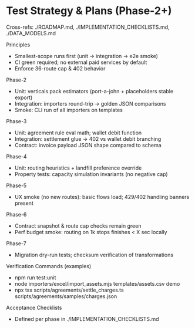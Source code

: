 # Test Strategy & Plans (Phase-2+)

Cross-refs: ./ROADMAP.md, ./IMPLEMENTATION_CHECKLISTS.md, ./DATA_MODELS.md

Principles
- Smallest-scope runs first (unit → integration → e2e smoke)
- CI green required; no external paid services by default
- Enforce 36-route cap & 402 behavior

Phase-2
- Unit: verticals pack estimators (port-a-john + placeholders stable export)
- Integration: importers round-trip → golden JSON comparisons
- Smoke: CLI run of all importers on templates

Phase-3
- Unit: agreement rule eval math; wallet debit function
- Integration: settlement glue → 402 vs wallet debit branching
- Contract: invoice payload JSON shape compared to schema

Phase-4
- Unit: routing heuristics + landfill preference override
- Property tests: capacity simulation invariants (no negative cap)

Phase-5
- UX smoke (no new routes): basic flows load; 429/402 handling banners present

Phase-6
- Contract snapshot & route cap checks remain green
- Perf budget smoke: routing on 1k stops finishes < X sec locally

Phase-7
- Migration dry-run tests; checksum verification of transformations

Verification Commands (examples)
- npm run test:unit
- node importers/excel/import_assets.mjs templates/assets.csv demo
- npx tsx scripts/agreements/settle_charges.ts scripts/agreements/samples/charges.json

Acceptance Checklists
- Defined per phase in ./IMPLEMENTATION_CHECKLISTS.md

